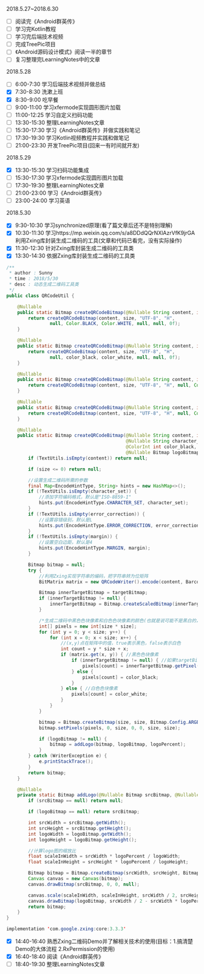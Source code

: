 2018.5.27~2018.6.30

- [ ] 阅读完《Android群英传》
- [ ] 学习完Kotlin教程
- [ ] 学习完后端技术视频
- [ ] 完成TreePic项目
- [ ] 《Android源码设计模式》阅读一半的章节
- [ ] 复习整理完LearningNotes中的文章

2018.5.28

- [ ] 6:00-7:30 学习后端技术视频并做总结
- [x] 7:30-8:30 洗漱上班
- [x] 8:30-9:00 吃早餐
- [ ] 9:00-11:00 学习xfermode实现圆形图片加载
- [ ] 11:00-12:25 学习自定义扫码功能
- [ ] 13:30-15:30 整理LearningNotes文章
- [ ] 15:30-17:30 学习《Android群英传》并做实践和笔记
- [ ] 17:30-19:30 学习Kotlin视频教程并实践和做笔记
- [ ] 21:00-23:30 开发TreePic项目(回来一有时间就开发)

2018.5.29

- [x] 13:30-15:30 学习扫码功能集成
- [ ] 15:30-17:30 学习xfermode实现圆形图片加载
- [ ] 17:30-19:30 整理LearningNotes文章
- [ ] 21:00-23:00 学习《Android群英传》
- [ ] 23:00-24:00 学习英语

2018.5.30

- [x] 9:30-10:30 学习synchronized原理(看了篇文章后还不是特别理解)
- [x] 10:30-11:30 学习https://mp.weixin.qq.com/s/a8DDdQQrNXlAzrVfK9jrGA利用Zxing库封装生成二维码的工具(文章和代码已看完，没有实际操作)
- [x] 11:30-12:30 针对Zxing库封装生成二维码的工具类
- [x] 13:30-14:30 依据Zxing库封装生成二维码的工具类

```java
/**
 * author : Sunny
 * time : 2018/5/30
 * desc : 动态生成二维码工具类
 */
public class QRCodeUtil {

    @Nullable
    public static Bitmap createQRCodeBitmap(@Nullable String content, int size) {
        return createQRCodeBitmap(content, size, "UTF-8", "H",
                null, Color.BLACK, Color.WHITE, null, null, 0f);
    }

    @Nullable
    public static Bitmap createQRCodeBitmap(@Nullable String content, int size, @ColorInt int color_black, @ColorInt int color_white) {
        return createQRCodeBitmap(content, size, "UTF-8", "H",
                null, color_black, color_white, null, null, 0f);
    }

    @Nullable
    public static Bitmap createQRCodeBitmap(@Nullable String content, int size, @Nullable Bitmap logoBitmap, float logoPercent) {
        return createQRCodeBitmap(content, size, "UTF-8", "H", null, Color.BLACK, Color.WHITE, null, logoBitmap, logoPercent);
    }

    @Nullable
    public static Bitmap createQRCodeBitmap(@Nullable String content, int size, @Nullable Bitmap targetBitmap) {
        return createQRCodeBitmap(content, size, "UTF-8", "H", null, Color.BLACK, Color.WHITE, targetBitmap, null, 0f);
    }

    @Nullable
    public static Bitmap createQRCodeBitmap(@Nullable String content, int size,
                                            @Nullable String character_set, @Nullable String error_correction, @Nullable String margin,
                                            @ColorInt int color_black, @ColorInt int color_white, @Nullable Bitmap targetBitmap,
                                            @Nullable Bitmap logoBitmap, float logoPercent) {
        if (TextUtils.isEmpty(content)) return null;

        if (size <= 0) return null;

        //设置生成二维码所需的参数
        final Map<EncodeHintType, String> hints = new HashMap<>();
        if (!TextUtils.isEmpty(character_set)) {
            //添加字符编码格式，默认是"ISO-8859-1"
            hints.put(EncodeHintType.CHARACTER_SET, character_set);
        }
        if (!TextUtils.isEmpty(error_correction)) {
            //设置容错级别，默认是L
            hints.put(EncodeHintType.ERROR_CORRECTION, error_correction);
        }
        if (!TextUtils.isEmpty(margin)) {
            //设置空白边距，默认是4
            hints.put(EncodeHintType.MARGIN, margin);
        }

        Bitmap bitmap = null;
        try {
            //利用Zxing实现字符串的编码，把字符串转为位矩阵
            BitMatrix matrix = new QRCodeWriter().encode(content, BarcodeFormat.QR_CODE, size, size, hints);

            Bitmap innerTargetBitmap = targetBitmap;
            if (innerTargetBitmap != null) {
                innerTargetBitmap = Bitmap.createScaledBitmap(innerTargetBitmap, size, size, false);
            }

            /*生成二维码中黑色色块像素和白色色块像素的颜色(也就是说可能不是黑白的，看设置)*/
            int[] pixels = new int[size * size];
            for (int y = 0; y < size; y++) {
                for (int x = 0; x < size; x++) {
                    //(x,y)点在矩阵中的值，true表示黑色，false表示白色
                    int count = y * size + x;
                    if (matrix.get(x, y)) { //黑色色块像素
                        if (innerTargetBitmap != null) { //如果targetBitmap不为空，就使用targetBitmap对应位置像素的颜色
                            pixels[count] = innerTargetBitmap.getPixel(x, y);
                        } else {
                            pixels[count] = color_black;
                        }
                    } else { //白色色块像素
                        pixels[count] = color_white;
                    }
                }
            }

            bitmap = Bitmap.createBitmap(size, size, Bitmap.Config.ARGB_8888);
            bitmap.setPixels(pixels, 0, size, 0, 0, size, size);

            if (logoBitmap != null) {
                bitmap = addLogo(bitmap, logoBitmap, logoPercent);
            }
        } catch (WriterException e) {
            e.printStackTrace();
        }
        return bitmap;
    }

    @Nullable
    private static Bitmap addLogo(@Nullable Bitmap srcBitmap, @Nullable Bitmap logoBitmap, float logoPercent) {
        if (srcBitmap == null) return null;

        if (logoBitmap == null) return srcBitmap;

        int srcWidth = srcBitmap.getWidth();
        int srcHeight = srcBitmap.getHeight();
        int logoWidth = logoBitmap.getWidth();
        int logoHeight = logoBitmap.getHeight();

        //计算logo图的缩放比
        float scaleInWidth = srcWidth * logoPercent / logoWidth;
        float scaleInHeight = srcHeight * logoPercent / logoHeight;

        Bitmap bitmap = Bitmap.createBitmap(srcWidth, srcHeight, Bitmap.Config.ARGB_8888);
        Canvas canvas = new Canvas(bitmap);
        canvas.drawBitmap(srcBitmap, 0, 0, null);

        canvas.scale(scaleInWidth, scaleInHeight, srcWidth / 2, srcHeight / 2);
        canvas.drawBitmap(logoBitmap, srcWidth / 2 - srcWidth * logoPercent / 2, srcHeight / 2 - srcHeight * logoPercent / 2, null);
        return bitmap;
    }
}

implementation 'com.google.zxing:core:3.3.3'
```

- [x] 14:40-16:40 熟悉Zxing二维码Demo并了解相关技术的使用(目标：1.搞清楚Demo的大体流程 2.RxPermission的使用)
- [x] 16:40-18:40 阅读《Android群英传》
- [ ] 18:40-19:30 整理LearningNotes文章